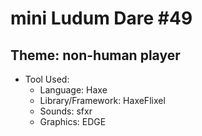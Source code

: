 # mini Ludum Dare #49

## Theme: non-human player

* Tool Used:
  * Language: Haxe
  * Library/Framework: HaxeFlixel
  * Sounds: sfxr
  * Graphics: EDGE

